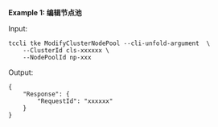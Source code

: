**Example 1: 编辑节点池**



Input: 

```
tccli tke ModifyClusterNodePool --cli-unfold-argument  \
    --ClusterId cls-xxxxxx \
    --NodePoolId np-xxx
```

Output: 
```
{
    "Response": {
        "RequestId": "xxxxxx"
    }
}
```

